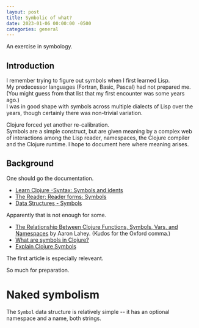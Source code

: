 ```yaml
---
layout: post
title: Symbolic of what?
date: 2023-01-06 00:00:00 -0500
categories: general
---
```


An exercise in symbology.


## Introduction 

I remember trying to figure out symbols when I first learned Lisp.  
My predecessor languages (Fortran, Basic, Pascal) had not prepared me.  
(You might guess from that list that my first encounter was some years ago.)  
I was in good shape with symbols across multiple dialects of Lisp over the years, 
though certainly there was non-trivial variation. 

Clojure forced yet another re-calibration.  
Symbols are a simple construct, but are given meaning by a complex web of interactions
among the Lisp reader, namespaces, the Clojure compiler and the Clojure runtime.
I hope to document here where meaning arises.



## Background

One should go the documentation.

- [Learn Clojure -Syntax: Symbols and idents](https://www.clojure.org/guides/learn/syntax#_symbols_and_idents)
- [ The Reader: Reader forms: Symbols](https://clojure.org/reference/reader#_symbols)
- [Data Structures - Symbols](https://clojure.org/reference/data_structures#Symbols)


Apparently that is not enough for some.

- [The Relationship Between Clojure Functions, Symbols, Vars, and Namespaces](https://8thlight.com/insights/the-relationship-between-clojure-functions-symbols-vars-and-namespaces) by Aaron Lahey.  (Kudos for the Oxford comma.)
- [What are symbols in Clojure?](https://www.reddit.com/r/Clojure/comments/j3b5hc/what_are_symbols_in_clojure/?rdt=63497)
- [Explain Clojure Symbols](https://stackoverflow.com/questions/1175920/explain-clojure-symbols)

The first article is especially releveant. 

So much for preparation.

# Naked symbolism

The `Symbol` data structure is relatively simple -- it has an optional namespace and a name, both strings.





